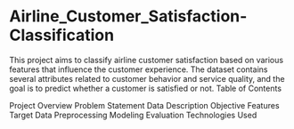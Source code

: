 # Airline_Customer_Satisfaction-Classification
This project aims to classify airline customer satisfaction based on various features that influence the customer experience. The dataset contains several attributes related to customer behavior and service quality, and the goal is to predict whether a customer is satisfied or not.
Table of Contents
 
 Project Overview
 Problem Statement
 Data Description
 Objective
 Features
 Target
 Data Preprocessing
 Modeling
 Evaluation
 Technologies Used


